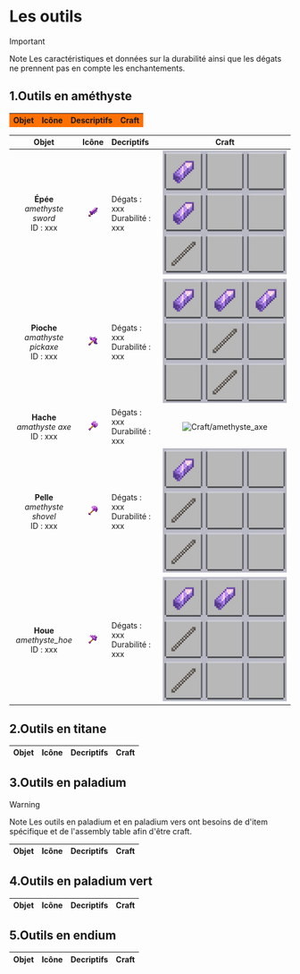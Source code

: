 # Les outils 

> [!IMPORTANT]
>Note
>Les caractéristiques et données sur la durabilité ainsi que les dégats ne prennent pas en compte les enchantements.

## 1.Outils en améthyste 

<table>
  <thead>
    <tr style="background-color: #FF7000;">
      <th>Objet</th>
      <th>Icône</th>
      <th>Descriptifs</th>
      <th>Craft</th>
    </tr>
  </thead>
</table>

| __Objet__ | __Icône__ | __Decriptifs__ | __Craft__ | 
| :-------: | :-------: | :------------- | :-------: |
| **Épée** <br> *amethyste sword* <br> ID : xxx      | ![Icon/amethyste_sword](static/img/Icon/Tools/amethyst_sword.png)     | Dégats : xxx <br> Durabilité : xxx    | ![Craft/amethyste_sword](static/img/items/Tools/Craft/amethyst_sword.png)                      |
| **Pioche** <br> *amathyste pickaxe* <br> ID : xxx  | ![Icon/amethyste_pickaxe](static/img/Icon/Tools/amethyst_pickaxe.png) | Dégats : xxx <br> Durabilité : xxx    | ![Craft/amethyste_pickaxe](static/img/items/Tools/Craft/amethyst_pickaxe.png)                    |
| **Hache** <br> *amathyste axe* <br> ID : xxx       | ![Icon/amethyste_axe](static/img/Icon/Tools/amethyst_axe.png)         | Dégats : xxx <br> Durabilité : xxx    | ![Craft/amethyste_axe](Katsun1236/PaladiumBedrock.Wiki/static/img/Icon/Tools/amethyst_axe.png)         |
| **Pelle** <br> *amethyste shovel* <br> ID : xxx    | ![Icon/amethyste_shovel](static/img/Icon/Tools/amethyst_shovel.png)   | Dégats : xxx <br> Durabilité : xxx    | ![Craft/amethyste_shovel](static/img/items/Tools/Craft/amethyst_shovel.png)                     |
| **Houe** <br> *amethyste_hoe* <br> ID : xxx        | ![Icon_amethyste_hoe](static/img/Icon/Tools/amethyst_hoe.png)         | Dégats : xxx <br> Durabilité : xxx    | ![Craft/amethyste_shoe](static/img/items/Tools/Craft/amethyst_hoe.png)                        |

## 2.Outils en titane

| Objet | Icône | Decriptifs | Craft | 
| :-----: | --- | :--------- | ----- |

## 3.Outils en paladium 

> [!WARNING]
> Note 
> Les outils en paladium et en paladium vers ont besoins de d'item spécifique et de l'assembly table afin d'être craft. 

| Objet | Icône | Decriptifs | Craft | 
| :-----: | --- | :--------- | ----- |

## 4.Outils en paladium vert

| Objet | Icône | Decriptifs | Craft | 
| :-----: | --- | :--------- | ----- |

## 5.Outils en endium 

| Objet | Icône | Decriptifs | Craft | 
| :-----: | --- | :--------- | ----- |
